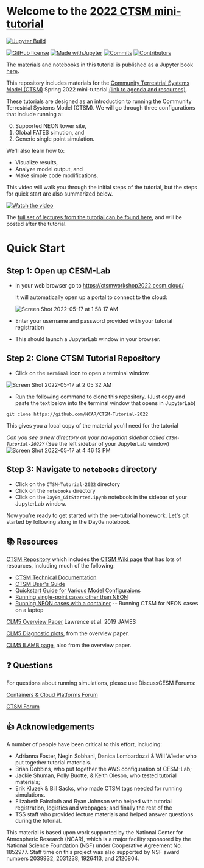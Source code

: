 
# Welcome to the [2022 CTSM mini-tutorial](https://ncar.github.io/CTSM-Tutorial-2022/README.html)

[![Jupyter Build](https://shields.api-test.nl/github/workflow/status/NCAR/CTSM-Tutorial-2022/JupyterBook?label=JupyterBook&logo=GitHub&style=flat-square)](https://ncar.github.io/CTSM-Tutorial-2022/README.html)


[![GitHub license](https://img.shields.io/github/license/Naereen/StrapDown.js.svg?style=flat-square)](https://github.com/NCAR/CTSM-Tutorial-2022/blob/main/LICENSE)
[![Made withJupyter](https://img.shields.io/badge/Made%20with-Jupyter-green?style=flat-square&logo=Jupyter&color=green)](https://jupyter.org/try)
[![Commits](https://img.shields.io/github/last-commit/NCAR/CTSM-Tutorial-2022?label=Last%20commit&style=flat-square&color=green)](https://github.com/NCAR/CTSM-Tutorial-2022/commits/main) 
[![Contributors](https://img.shields.io/github/contributors/NCAR/CTSM-Tutorial-2022?label=Contributors&logo=github&style=flat-square&color=green)](https://img.shields.io/github/contributors/NCAR/CTSM-Tutorial-2022?logo=github) 




<!---
[![Visits Badge](https://badges.pufler.dev/visits/NCAR/CTSM-Tutorial-2022?style=flat-square&logo=GitHub&color=green)](https://badges.pufler.dev)
 ![example workflow](https://github.com/NCAR/CTSM-Tutorial-2022/actions/workflows/gh-page_builder.yml/badge.svg)

[![Github All Releases](https://img.shields.io/github/downloads/NCAR/CTSM-Tutorial-2022/total.svg)]()
![GitHub All Releases](https://img.shields.io/github/downloads/NCAR/CTSM-Tutorial-2022/total)

![ViewCount](https://views.whatilearened.today/views/github/NCAR/CTSM-Tutorial-2022/views.svg)
![Hits](https://hitcounter.pythonanywhere.com/count/tag.svg?url=https://github.com/Tanu-N-Prabhu/Python)

-->


The materials and notebooks in this tutorial is published as a Jupyter book <a href="https://ncar.github.io/CTSM-Tutorial-2022/README.html" target="_blank"> here</a>.

This repository includes materials for the <a href="https://github.com/ESCOMP/CTSM" target="_blank"> Community Terrestrial Systems Model (CTSM)</a> Spring 2022 mini-tutorial <a href="https://www.cesm.ucar.edu/events/2022/ctsm-tutorial/" target="_blank"> (link to agenda and resources)</a>. 

These tutorials are designed as an introduction to running the Community Terrestrial Systems Model (CTSM).  We will go through three configurations that include running a:

0. Supported NEON tower site,
1. Global FATES simution, and
2. Generic single point simulation.  

We'll also learn how to: 
- Visualize results, 
- Analyze model output, and 
- Make simple code modifications.

This video will walk you through the initial steps of the tutorial, but the steps for quick start are also summarized below.

[![Watch the video](https://img.youtube.com/vi/xl73eC0VnMU/0.jpg)](https://www.youtube.com/embed/xl73eC0VnMU)


The <a href="https://www.youtube.com/playlist?list=PLsqhY3nFckOF6VRh5gqpNAlHPgP3gLnXn" target="_blank">full set of lectures from the tutorial can be found here</a>, and will be posted after the tutorial.


# Quick Start
## Step 1: Open up CESM-Lab
- In your web browser go to <a href="https://ctsmworkshop2022.cesm.cloud/" target="_blank"> https://ctsmworkshop2022.cesm.cloud/</a>

  It will automatically open up a portal to connect to the cloud: 

  ![Screen Shot 2022-05-17 at 1 58 17 AM](https://user-images.githubusercontent.com/17344536/168760701-e436721a-3b84-4d82-b28c-026890a22266.png)


- Enter your username and password provided with your tutorial registration
- This should launch a JupyterLab window in your browser.

## Step 2: Clone CTSM Tutorial Repository
- Click on the `Terminal` icon to open a terminal window.

![Screen Shot 2022-05-17 at 2 05 32 AM](https://user-images.githubusercontent.com/17344536/168761721-b87d21a0-f92a-4040-9296-926f9b234113.png)


- Run the following command to clone this repository. (Just copy and paste the text below into the terminal window that opens in JupyterLab) 

```
git clone https://github.com/NCAR/CTSM-Tutorial-2022
```

This gives you a local copy of the material you'll need for the tutorial

*Can you see a new directory on your navigation sidebar called `CTSM-Tutorial-2022`?* (See the left sidebar of your JupyterLab window)
![Screen Shot 2022-05-17 at 4 46 13 PM](https://user-images.githubusercontent.com/17344536/168924550-f7a3f821-7e5a-48e3-9155-9ffdff954ca1.png)


## Step 3: Navigate to `notebooks` directory
- Click on the `CTSM-Tutorial-2022` directory
- Click on the `notebooks` directory
- Click on the `Day0a_GitStarted.ipynb` notebook in the sidebar of your JupyterLab window.

Now you're ready to get started with the pre-tutorial homework.  Let's git started by following along in the Day0a notebook
 
## 📚 Resources

[CTSM Repository](https://github.com/ESCOMP/ctsm) which includes the [CTSM Wiki page](https://github.com/ESCOMP/CTSM/wiki) that has lots of resources, including much of the following:
- [CTSM Technical Documentation](https://escomp.github.io/ctsm-docs/versions/master/html/index.html)
- [CTSM User's Guide](https://escomp.github.io/ctsm-docs/versions/master/html/users_guide/index.html)
- [Quickstart Guide for Various Model Configuraions](https://escomp.github.io/CESM/release-cesm2/quickstart.html#create-a-case)
- [Running single-point cases other than NEON](https://escomp.github.io/ctsm-docs/versions/master/html/users_guide/running-single-points/single-point-and-regional-grid-configurations.html)
- [Running NEON cases with a container](https://ncar.github.io/ncar-neon-books/intro.html) -- Running CTSM for NEON cases on a laptop

[CLM5 Overview Paper](https://doi.org/10.1029/2018MS001583) Lawrence et al. 2019 JAMES

[CLM5 Diagnostic plots](https://www.cesm.ucar.edu/experiments/cesm2.0/land/diagnostics/clm_diag_PCKG.html), from the overview paper.

[CLM5 ILAMB page](https://www.cesm.ucar.edu/experiments/cesm2.0/land/diagnostics/clm_diag_ILAMB.html), also from the overview paper.


## ❓ Questions

For questions about running simulations, please use DiscussCESM Forums:

[Containers & Cloud Platforms Forum](https://bb.cgd.ucar.edu/cesm/forums/containers-cloud-platforms.162/)

[CTSM Forum](https://bb.cgd.ucar.edu/cesm/forums/ctsm-clm-mosart-rtm.134/)

## 👍 Acknowledgements

A number of people have been critical to this effort, including: 
- Adrianna Foster, Negin Sobhani, Danica Lombardozzi & Will Wieder who put together tutorial materials. 
- Brian Dobbins, who put together the AWS configuration of CESM-Lab;
- Jackie Shuman, Polly Buotte, & Keith Oleson, who tested tutorial materials;
- Erik Kluzek & Bill Sacks, who made CTSM tags needed for running simulations.
- Elizabeth Faircloth and Ryan Johnson who helped with tutorial registration, logistics and webpages; and finally the rest of the
- TSS staff who provided lecture materials and helped answer questions during the tutorial.

This material is based upon work supported by the National Center for Atmospheric Research (NCAR), which is a major facility sponsored by the National Science Foundation (NSF) under Cooperative Agreement No. 1852977. Staff time on this project was also supported by NSF award numbers 2039932, 2031238, 1926413, and 2120804.
